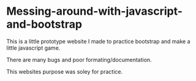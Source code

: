 # Messing-around-with-javascript-and-bootstrap

This is a little prototype website I made to practice bootstrap and make a little javascript game.

There are many bugs and poor formating/documentation.

This websites purpose was soley for practice.
